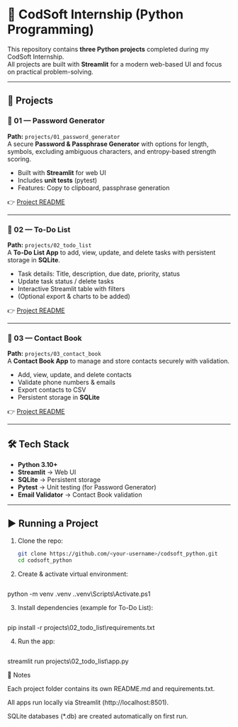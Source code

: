 # 🚀 CodSoft Internship (Python Programming)

This repository contains **three Python projects** completed during my CodSoft Internship.  
All projects are built with **Streamlit** for a modern web-based UI and focus on practical problem-solving.

---

## 📂 Projects

### 🔑 01 — Password Generator
**Path:** `projects/01_password_generator`  
A secure **Password & Passphrase Generator** with options for length, symbols, excluding ambiguous characters, and entropy-based strength scoring.  

- Built with **Streamlit** for web UI  
- Includes **unit tests** (pytest)  
- Features: Copy to clipboard, passphrase generation  

👉 [Project README](projects/01_password_generator/README.md)

---

### 📝 02 — To-Do List
**Path:** `projects/02_todo_list`  
A **To-Do List App** to add, view, update, and delete tasks with persistent storage in **SQLite**.  

- Task details: Title, description, due date, priority, status  
- Update task status / delete tasks  
- Interactive Streamlit table with filters  
- (Optional export & charts to be added)  

👉 [Project README](projects/02_todo_list/README.md)

---

### 📖 03 — Contact Book
**Path:** `projects/03_contact_book`  
A **Contact Book App** to manage and store contacts securely with validation.  

- Add, view, update, and delete contacts  
- Validate phone numbers & emails  
- Export contacts to CSV  
- Persistent storage in **SQLite**  

👉 [Project README](projects/03_contact_book/README.md)

---

## 🛠 Tech Stack
- **Python 3.10+**  
- **Streamlit** → Web UI  
- **SQLite** → Persistent storage  
- **Pytest** → Unit testing (for Password Generator)  
- **Email Validator** → Contact Book validation  

---

## ▶️ Running a Project

1. Clone the repo:
   ```bash
   git clone https://github.com/<your-username>/codsoft_python.git
   cd codsoft_python

2. Create & activate virtual environment:
    ```bash
python -m venv .venv
.\.venv\Scripts\Activate.ps1

3. Install dependencies (example for To-Do List):
    ```bash
pip install -r projects\02_todo_list\requirements.txt

4. Run the app:
    ```bash
streamlit run projects\02_todo_list\app.py

📌 Notes

Each project folder contains its own README.md and requirements.txt.

All apps run locally via Streamlit (http://localhost:8501).

SQLite databases (*.db) are created automatically on first run.